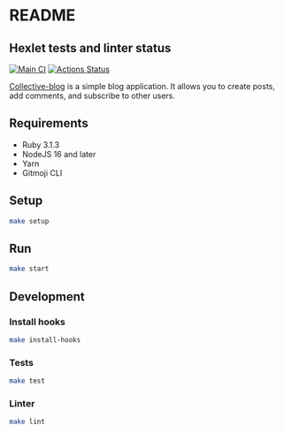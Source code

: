 # README

## Hexlet tests and linter status

[![Main CI](https://github.com/amshkv/rails-project-64/actions/workflows/main.yml/badge.svg?branch=main)](https://github.com/amshkv/rails-project-64/actions/workflows/main.yml)
[![Actions Status](https://github.com/amshkv/rails-project-64/workflows/hexlet-check/badge.svg)](https://github.com/amshkv/rails-project-64/actions)

[Collective-blog](https://collective-blog.mshkv.ru/) is a simple blog application. It allows you to create posts, add comments, and subscribe to other users.

## Requirements

- Ruby 3.1.3
- NodeJS 16 and later
- Yarn
- Gitmoji CLI

## Setup

```sh
make setup
```

## Run

```sh
make start
```

## Development

### Install hooks

```sh
make install-hooks
```

### Tests

```sh
make test
```

### Linter

```sh
make lint
```
